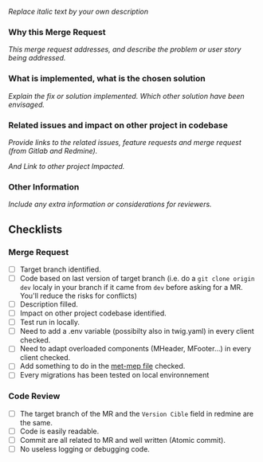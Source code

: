 _Replace italic text by your own description_

### Why this Merge Request

_This merge request addresses, and describe the problem or user story being addressed._

### What is implemented, what is the chosen solution

_Explain the fix or solution implemented. Which other solution have been envisaged._

### Related issues and impact on other project in codebase

_Provide links to the related issues, feature requests and merge request (from Gitlab and Redmine)._

_And Link to other project Impacted._

### Other Information

_Include any extra information or considerations for reviewers._

## Checklists

### Merge Request

-   [ ] Target branch identified.
-   [ ] Code based on last version of target branch (i.e. do a `git clone origin dev` localy in your branch if it came from `dev` before asking for a MR. You'll reduce the risks for conflicts)
-   [ ] Description filled.
-   [ ] Impact on other project codebase identified.
-   [ ] Test run in locally.
-   [ ] Need to add a .env variable (possibilty also in twig.yaml) in every client checked.
-   [ ] Need to adapt overloaded components (MHeader, MFooter...) in every client checked.
-   [ ] Add something to do in the [met-mep file](https://docs.google.com/document/d/1U3edMGP6MrqX5fApMnx2hfTvMG-Xd6v9PpDVFR37UVE/edit) checked.
-   [ ] Every migrations has been tested on local environnement

### Code Review

-   [ ] The target branch of the MR and the `Version Cible` field in redmine are the same.
-   [ ] Code is easily readable.
-   [ ] Commit are all related to MR and well written (Atomic commit).
-   [ ] No useless logging or debugging code.
